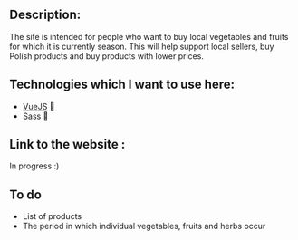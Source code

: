 ## Description: 

The site is intended for people who want to buy local vegetables and fruits for which it is currently season. This will help support local sellers, buy Polish products and buy products with lower prices.

## Technologies which I want to use here:

* [VueJS](https://vuejs.org/) :speedboat:
* [Sass](https://sass-lang.com/) :helicopter:


## Link to the website : 

In progress :)

## To do

* List of products
* The period in which individual vegetables, fruits and herbs occur